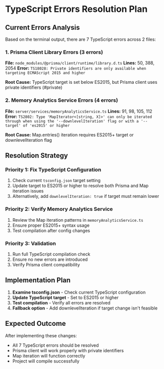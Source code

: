 # TypeScript Errors Resolution Plan

## Current Errors Analysis

Based on the terminal output, there are 7 TypeScript errors across 2 files:

### 1. Prisma Client Library Errors (3 errors)
**File:** `node_modules/@prisma/client/runtime/library.d.ts`
**Lines:** 50, 388, 2054
**Error:** `TS18028: Private identifiers are only available when targeting ECMAScript 2015 and higher`

**Root Cause:** TypeScript target is set below ES2015, but Prisma client uses private identifiers (#private)

### 2. Memory Analytics Service Errors (4 errors)
**File:** `server/services/memoryAnalyticsService.ts`
**Lines:** 91, 98, 105, 112
**Error:** `TS2802: Type 'MapIterator<[string, X]>' can only be iterated through when using the '--downlevelIteration' flag or with a '--target' of 'es2015' or higher`

**Root Cause:** Map.entries() iteration requires ES2015+ target or downlevelIteration flag

## Resolution Strategy

### Priority 1: Fix TypeScript Configuration
1. Check current `tsconfig.json` target setting
2. Update target to ES2015 or higher to resolve both Prisma and Map iteration issues
3. Alternatively, add `downlevelIteration: true` if target must remain lower

### Priority 2: Verify Memory Analytics Service
1. Review the Map iteration patterns in `memoryAnalyticsService.ts`
2. Ensure proper ES2015+ syntax usage
3. Test compilation after config changes

### Priority 3: Validation
1. Run full TypeScript compilation check
2. Ensure no new errors are introduced
3. Verify Prisma client compatibility

## Implementation Plan

1. **Examine tsconfig.json** - Check current TypeScript configuration
2. **Update TypeScript target** - Set to ES2015 or higher
3. **Test compilation** - Verify all errors are resolved
4. **Fallback option** - Add downlevelIteration if target change isn't feasible

## Expected Outcome

After implementing these changes:
- All 7 TypeScript errors should be resolved
- Prisma client will work properly with private identifiers
- Map iteration will function correctly
- Project will compile successfully